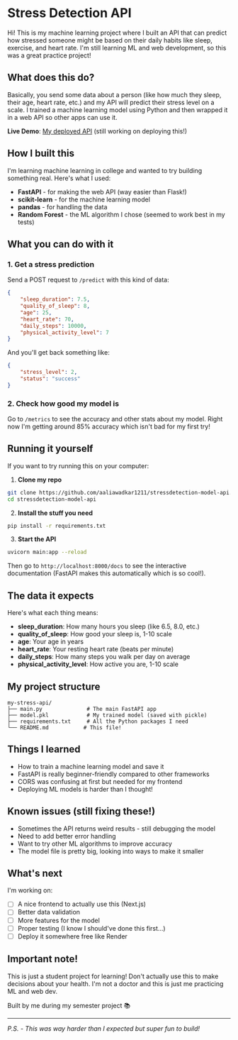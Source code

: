 # Stress Detection API 

Hi! This is my machine learning project where I built an API that can predict how stressed someone might be based on their daily habits like sleep, exercise, and heart rate. I'm still learning ML and web development, so this was a great practice project!

## What does this do?

Basically, you send some data about a person (like how much they sleep, their age, heart rate, etc.) and my API will predict their stress level on a scale. I trained a machine learning model using Python and then wrapped it in a web API so other apps can use it.

**Live Demo**: [My deployed API](your-api-url-here) (still working on deploying this!)

## How I built this

I'm learning machine learning in college and wanted to try building something real. Here's what I used:

- **FastAPI** - for making the web API (way easier than Flask!)
- **scikit-learn** - for the machine learning model  
- **pandas** - for handling the data
- **Random Forest** - the ML algorithm I chose (seemed to work best in my tests)

## What you can do with it

### 1. Get a stress prediction
Send a POST request to `/predict` with this kind of data:

```json
{
    "sleep_duration": 7.5,
    "quality_of_sleep": 8,
    "age": 25,
    "heart_rate": 70,
    "daily_steps": 10000,
    "physical_activity_level": 7
}
```

And you'll get back something like:
```json
{
    "stress_level": 2,
    "status": "success"
}
```

### 2. Check how good my model is
Go to `/metrics` to see the accuracy and other stats about my model. Right now I'm getting around 85% accuracy which isn't bad for my first try!

## Running it yourself

If you want to try running this on your computer:

1. **Clone my repo**
```bash
git clone https://github.com/aaliawadkar1211/stressdetection-model-api.git
cd stressdetection-model-api
```

2. **Install the stuff you need**
```bash
pip install -r requirements.txt
```

3. **Start the API**
```bash
uvicorn main:app --reload
```

Then go to `http://localhost:8000/docs` to see the interactive documentation (FastAPI makes this automatically which is so cool!).

## The data it expects

Here's what each thing means:

- **sleep_duration**: How many hours you sleep (like 6.5, 8.0, etc.)
- **quality_of_sleep**: How good your sleep is, 1-10 scale
- **age**: Your age in years
- **heart_rate**: Your resting heart rate (beats per minute)
- **daily_steps**: How many steps you walk per day on average
- **physical_activity_level**: How active you are, 1-10 scale

## My project structure

```
my-stress-api/
├── main.py              # The main FastAPI app
├── model.pkl            # My trained model (saved with pickle)
├── requirements.txt     # All the Python packages I need
└── README.md           # This file!
```

## Things I learned

- How to train a machine learning model and save it
- FastAPI is really beginner-friendly compared to other frameworks
- CORS was confusing at first but needed for my frontend
- Deploying ML models is harder than I thought!

## Known issues (still fixing these!)

- Sometimes the API returns weird results - still debugging the model
- Need to add better error handling
- Want to try other ML algorithms to improve accuracy
- The model file is pretty big, looking into ways to make it smaller

## What's next

I'm working on:
- [ ] A nice frontend to actually use this (Next.js)
- [ ] Better data validation 
- [ ] More features for the model
- [ ] Proper testing (I know I should've done this first...)
- [ ] Deploy it somewhere free like Render

## Important note!

This is just a student project for learning! Don't actually use this to make decisions about your health. I'm not a doctor and this is just me practicing ML and web dev.

Built by me during my semester project 📚

---
*P.S. - This was way harder than I expected but super fun to build!*
